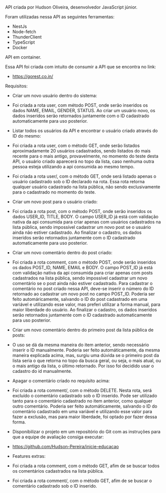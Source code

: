 API criada por Hudson Oliveira, desenvolvedor JavaScript júnior.

Foram utilizadas nessa API as seguintes ferramentas:

  - NestJs
  - Node-fetch
  - ThunderClient
  - TypeScript
  - Docker

 API em container.

Essa API foi criada com intuito de consumir a API que se encontra no link: 
  - https://gorest.co.in/

Requisitos:  
 - Criar um novo usuário dentro do sistema:
  - Foi criada a rota user, com método POST, onde serão inseridos os dados NAME, EMAIL, GENDER, STATUS. Ao criar um usuário novo, os dados inseridos serão retornados juntamente com o ID cadastrado automaticamente para uso posterior.

 - Listar todos os usuários da API e encontrar o usuário criado através do ID do mesmo:
  - Foi criada a rota user, com o método GET, onde serão listados aproximadamente 20 usuários cadastrados,
    sendo listados do mais recente para o mais antigo, provavelmente, no momento do teste desta API, o usuário criado aparecerá no topo da lista, caso nenhuma outra pessoa esteja utilizando a api consumida ao mesmo tempo. 
  - Foi criada a rota user/<id>, com o método GET, onde será listado apenas o usuário cadastrado sob o ID  declarado na rota.  Essa rota retorna qualquer usuário cadastrado na lista pública, não sendo exclusivamente para o cadastrado no momento do teste.

 - Criar um novo post para o usuário criado:
  - Foi criada a rota post, com o método POST, onde serão inseridos os dados USER_ID, TITLE, BODY. O campo USER_ID já está com validação nativa da api consumida para criar apenas com usuários cadastrados na lista pública, sendo impossível cadastrar um novo post se o usuário ainda não estiver cadastrado. Ao finalizar o cadastro, os dados inseridos serão retornados juntamente com o ID cadastrado automaticamente para uso posterior.

 - Criar um novo comentário dentro do post criado:
  - Foi criada a rota comment, com o método POST, onde serão inseridos os dados POST_ID, NAME, EMAIL e BODY. O campo POST_ID já está com validação nativa da api consumida para criar apenas com posts cadastrados na lista pública, sendo impossível cadastrar um novo comentário se o post ainda não estiver cadastrado. Para cadastrar o comentário no post criado nessa API, deve-se inserir o número do ID retornado ao cadastrar um novo post no campo POST_ID. Poderia ser feito automáricamente, salvando o ID do post cadastrado em uma variável e utilizando esse valor, mas preferi utilizar a forma manual, para maior liberdade do usuário. Ao finalizar o cadastro, os dados inseridos serão retornados juntamente com o ID cadastrado automaticamente para uso posterior.

 - Criar um novo comentário dentro do primeiro post da lista pública de posts:
  - O uso se dá da mesma maneira do item anterior, sendo necessário inserir o ID manualmente. Poderia ser feito automáticamente, da mesma maneira explicada acima, mas, surgiu uma dúvida se o primeiro post da lista seria o que retorna no topo da busca geral, ou seja, o mais atual, ou o mais antigo da lista, o último retornado. Por isso foi decidido usar o cadastro do id manualmente.

 - Apagar o comentário criado no requisito acima:
  - Foi criada a rota comment/<id>, com o método DELETE. Nesta rota, será excluído o comentário cadastrado sob o ID inserido. Pode ser utilizado tanto para o comentário cadastrado no item anterior, como qualquer outro comentário. Poderia ser feito automáticamente, salvando o ID do comentário cadastrado em uma variável e utilizando esse valor para fazer a exclusão, mas para maior liberdade, foi optado por fazer dessa forma.

 - Disponibilizar o projeto em um repositório do Git com as instruções para que a equipe de avaliação consiga executar:
  - https://github.com/Hudson-Pereira/inicie-educacao

 - Features extras:
  - Foi criada a rota comment, com o método GET, afim de se buscar todos os comentários cadastrados na lista pública.
  - Foi criada a rota comment/<id>, com o método GET, afim de se buscar o comentário cadastrado sob o ID inserido.

